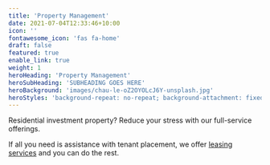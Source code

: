 ```yaml
---
title: 'Property Management'
date: 2021-07-04T12:33:46+10:00
icon: ''
fontawesome_icon: 'fas fa-home'
draft: false
featured: true
enable_link: true
weight: 1
heroHeading: 'Property Management'
heroSubHeading: 'SUBHEADING GOES HERE'
heroBackground: 'images/chau-le-oZ2OYOLcJ6Y-unsplash.jpg'
heroStyles: 'background-repeat: no-repeat; background-attachment: fixed; background-position: 50% 50%;'
---
```


Residential investment property? Reduce your stress with our full-service offerings.



If all you need is assistance with tenant placement, we offer [leasing services](/services/leasing-services/) and you can do the rest.